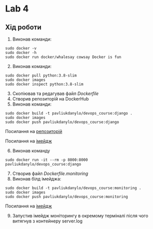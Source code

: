 # Lab 4
## Хід роботи

1. Виконав команди: 
```
sudo docker -v
sudo docker -h
sudo docker run docker/whalesay cowsay Docker is fun
```
2. Виконав команди:
```
sudo docker pull python:3.8-slim
sudo docker images
sudo docker inspect python:3.8-slim
```
3. Скопіював та редагував файл 
*Dockerfile*
4. Створив репозиторій на DockerHub
5. Виконав команди:
```
sudo docker build -t pavliukdanylo/devops_course:django .
sudo docker images 
sudo docker push pavliukdanylo/devops_course:django
```
Посилання на [репозиторій](https://hub.docker.com/u/pavliukdanylo)

Посилання на [імейдж](https://hub.docker.com/layers/pavliukdanylo/devops_course/django/images/sha256-40c95d98f8fd87b6451b5797db2ba5b2f6bff1c3fc493bc15e2605b379da7320?context=explore)

6. Виконав команду
```
sudo docker run -it --rm -p 8000:8000 pavliukdanylo/devops_course:django
```
7. Створив файл *Dockerfile.monitoring*
8. Виконав білд імейджа:
```
sudo docker build -t pavliukdanylo/devops_course:monitoring .
sudo docker images
sudo docker push pavliukdanylo/devops_course:monitoring 
```
Посилання на [імейдж](https://hub.docker.com/layers/pavliukdanylo/devops_course/monitoring/images/sha256-2233844df39a01f2b02ced6ef4b8f579c0c83929248f7f5af4a0d401b87ccd5a?context=explore&tab=layers)

9. Запустив імейдж моніторингу в окремому терміналі після чого витягнув з контейнеру server.log
